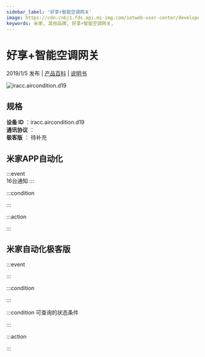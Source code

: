 ```yaml
---
sidebar_label: '好享+智能空调网关'
image: https://cdn.cnbj1.fds.api.mi-img.com/iotweb-user-center/developer_1678870987095ZJLIDFK9.png?GalaxyAccessKeyId=AKVGLQWBOVIRQ3XLEW&Expires=9223372036854775807&Signature=krN2wNV9BHjYZj419kpDkaEdadY=
keywords: 米家, 其他品牌, 好享+智能空调网关, 
---
```

# 好享+智能空调网关

2019/1/5 发布 | [产品百科](https://home.mi.com/webapp/content/baike/product/index.html?model=iracc.aircondition.d19/) | [说明书](https://home.mi.com/views/introduction.html?model=iracc.aircondition.d19&region=cn)

![iracc.aircondition.d19](https://cdn.cnbj1.fds.api.mi-img.com/iotweb-user-center/developer_1678870987095ZJLIDFK9.png?GalaxyAccessKeyId=AKVGLQWBOVIRQ3XLEW&Expires=9223372036854775807&Signature=krN2wNV9BHjYZj419kpDkaEdadY=)

## 规格  
> 
**设备 ID** ：iracc.aircondition.d19  
**通讯协议** ：  
**极客版**  ： 待补充 


## 米家APP自动化  

:::event  
16台通知
:::

:::condition  

:::

:::action   

:::

## 米家自动化极客版  

:::event  

:::

:::condition  

:::

:::condition 可查询的状态条件  

:::

:::action  

:::

        
